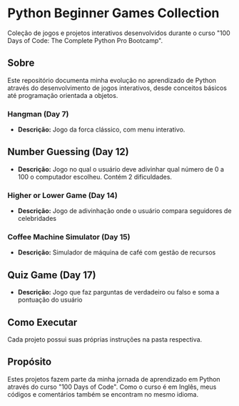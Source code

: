 # Python Beginner Games Collection

Coleção de jogos e projetos interativos desenvolvidos durante o curso "100 Days of Code: The Complete Python Pro Bootcamp".

## Sobre
Este repositório documenta minha evolução no aprendizado de Python através do desenvolvimento de jogos interativos, desde conceitos básicos até programação orientada a objetos.

### Hangman (Day 7)
- **Descrição:** Jogo da forca clássico, com menu interativo.

## Number Guessing (Day 12)
- **Descrição:** Jogo no qual o usuário deve adivinhar qual número de 0 a 100 o computador escolheu. Contém 2 dificuldades. 

### Higher or Lower Game (Day 14)
- **Descrição:** Jogo de adivinhação onde o usuário compara seguidores de celebridades

### Coffee Machine Simulator (Day 15)
- **Descrição:** Simulador de máquina de café com gestão de recursos

## Quiz Game (Day 17)
- **Descrição:** Jogo que faz parguntas de verdadeiro ou falso e soma a pontuação do usuário

## Como Executar
Cada projeto possui suas próprias instruções na pasta respectiva.

## Propósito
Estes projetos fazem parte da minha jornada de aprendizado em Python através do curso "100 Days of Code". Como o curso é em Inglês, meus códigos e comentários também se encontram no mesmo idioma.
